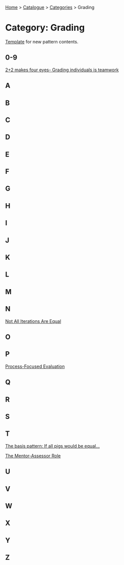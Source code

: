 [Home](../../README.md) > [Catalogue](../../Patterns_catalogue.md) > [Categories](categories.md) > Grading
# Category: Grading

[Template](../template.md) for new pattern contents.

## 0-9
[2+2 makes four eyes- Grading individuals is teamwork](../2_2_makes_four_eyes.md)

## A

## B

## C

## D

## E

## F

## G

## H

## I

## J

## K

## L

## M

## N
[Not All Iterations Are Equal](../Not_All_Iterations_Are_Equal.md)

## O

## P
[Process-Focused Evaluation](../Process-Focused_Evaluation.md)

## Q

## R

## S

## T
[The basis pattern: If all pigs would be equal...](../If_all_pigs_would_be_equal.md)

[The Mentor-Assessor Role](../The_Mentor-Assessor_Role.md)

## U

## V

## W

## X

## Y

## Z
